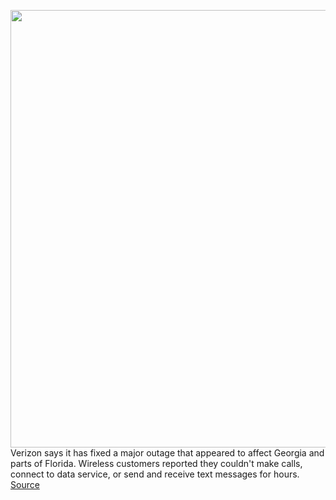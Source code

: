 <img src='https://cdn.vox-cdn.com/thumbor/6FwLfZhWw339pwk8vcZ97mnTaZ8=/0x0:2040x1360/1200x800/filters:focal(857x517:1183x843)/cdn.vox-cdn.com/uploads/chorus_image/image/70508913/acastro_200109_1777_verizon_0003.0.0.jpg' width='700px' /><br/>
Verizon says it has fixed a major outage that appeared to affect Georgia and parts of Florida. Wireless customers reported they couldn't make calls, connect to data service, or send and receive text messages for hours.
<a href='https://www.theverge.com/2022/2/14/22933802/georgia-verizon-wireless-down-network-outage'> Source <a/>